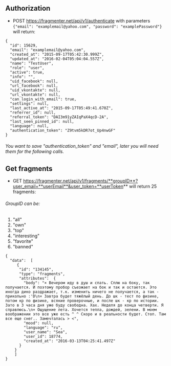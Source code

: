 ## Authorization 

* POST https://fragmenter.net/api/v1/authenticate with parameters `{"email": "examplemail@yahoo.com", "password": "examplePassword"}` will return:


```
{
  "id": 15629,
  "email": "examplemail@yahoo.com",
  "created_at": "2015-09-17T05:42:30.999Z",
  "updated_at": "2016-02-04T05:04:04.557Z",
  "name": "TestUser",
  "role": "user",
  "active": true,
  "info": "",
  "uid_facebook": null,
  "url_facebook": null,
  "uid_vkontakte": null,
  "url_vkontakte": null,
  "can_login_with_email": true,
  "settings": null,
  "last_active_at": "2015-09-17T05:49:41.670Z",
  "referrer_id": null,
  "referral_token": "DAI3m91yZAIqPaX4qcD-2A",
  "last_seen_pinned_id": null,
  "language": null,
  "authentication_token": "Z9tvm5kDR7ot_Up4nwGF"
}
```

###### You want to save "authentication_token" and "email", later you will need them for the following calls.



## Get fragments

* GET https://fragmenter.net/api/v1/fragments/**groupID**?user_email=**userEmail**&user_token=**userToken**  will return 25 fragments:

###### GroupID can be:
1. "all"
2. "own"
3. "top"
4. "interesting"
5. "favorite"
6. "banned"

```
{
  "data":  [
     {
      "id": "134145",
      "type": "fragments",
      "attributes":  {
        "body": "× Вечером иду в душ и спать. Сплю на боку, так получается. И поэтому пробор съезжает на бок и так и остается. Это иногда дико раздражает, т.к. изменить ничего не получается, а так - прикольно :'D\n× Завтра будет тяжёлый день. До шк - тест по физике, потом кр по физике, всякие проверочные, и после шк - кр по истории. Зато в 3 часа дня уже буду свободна. Хах. Неделя до конца четверти. Я справлюсь.\n× Ощущение лета. Хочется тепла, дождей, зелени. В моем воображении это все уже есть ^ ^ Скоро и в реальности будет. Стоп. Там все еще снег.. Замечталась > <",
        "mood": null,
        "language": "ru",
        "user_name": "Sea",
        "user_id": 18774,
        "created_at": "2016-03-13T04:25:41.497Z"
      }
    }
    ]
}   
``` 